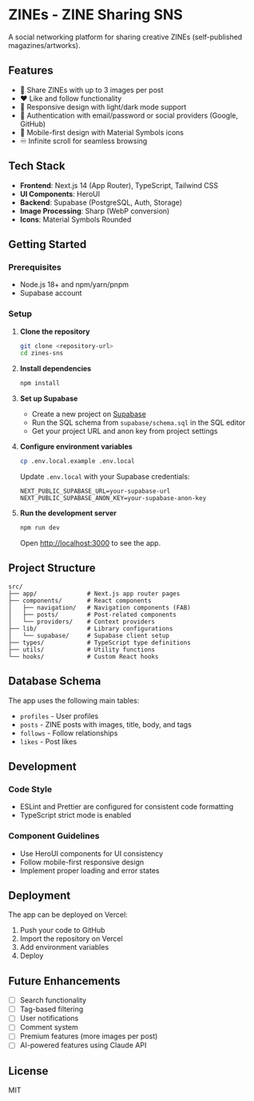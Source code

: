 # ZINEs - ZINE Sharing SNS

A social networking platform for sharing creative ZINEs (self-published magazines/artworks).

## Features

- 📸 Share ZINEs with up to 3 images per post
- ❤️ Like and follow functionality
- 🎨 Responsive design with light/dark mode support
- 🔐 Authentication with email/password or social providers (Google, GitHub)
- 📱 Mobile-first design with Material Symbols icons
- ♾️ Infinite scroll for seamless browsing

## Tech Stack

- **Frontend**: Next.js 14 (App Router), TypeScript, Tailwind CSS
- **UI Components**: HeroUI
- **Backend**: Supabase (PostgreSQL, Auth, Storage)
- **Image Processing**: Sharp (WebP conversion)
- **Icons**: Material Symbols Rounded

## Getting Started

### Prerequisites

- Node.js 18+ and npm/yarn/pnpm
- Supabase account

### Setup

1. **Clone the repository**
   ```bash
   git clone <repository-url>
   cd zines-sns
   ```

2. **Install dependencies**
   ```bash
   npm install
   ```

3. **Set up Supabase**
   - Create a new project on [Supabase](https://supabase.com)
   - Run the SQL schema from `supabase/schema.sql` in the SQL editor
   - Get your project URL and anon key from project settings

4. **Configure environment variables**
   ```bash
   cp .env.local.example .env.local
   ```
   Update `.env.local` with your Supabase credentials:
   ```
   NEXT_PUBLIC_SUPABASE_URL=your-supabase-url
   NEXT_PUBLIC_SUPABASE_ANON_KEY=your-supabase-anon-key
   ```

5. **Run the development server**
   ```bash
   npm run dev
   ```

   Open [http://localhost:3000](http://localhost:3000) to see the app.

## Project Structure

```
src/
├── app/              # Next.js app router pages
├── components/       # React components
│   ├── navigation/   # Navigation components (FAB)
│   ├── posts/        # Post-related components
│   └── providers/    # Context providers
├── lib/              # Library configurations
│   └── supabase/     # Supabase client setup
├── types/            # TypeScript type definitions
├── utils/            # Utility functions
└── hooks/            # Custom React hooks
```

## Database Schema

The app uses the following main tables:
- `profiles` - User profiles
- `posts` - ZINE posts with images, title, body, and tags
- `follows` - Follow relationships
- `likes` - Post likes

## Development

### Code Style
- ESLint and Prettier are configured for consistent code formatting
- TypeScript strict mode is enabled

### Component Guidelines
- Use HeroUI components for UI consistency
- Follow mobile-first responsive design
- Implement proper loading and error states

## Deployment

The app can be deployed on Vercel:

1. Push your code to GitHub
2. Import the repository on Vercel
3. Add environment variables
4. Deploy

## Future Enhancements

- [ ] Search functionality
- [ ] Tag-based filtering
- [ ] User notifications
- [ ] Comment system
- [ ] Premium features (more images per post)
- [ ] AI-powered features using Claude API

## License

MIT